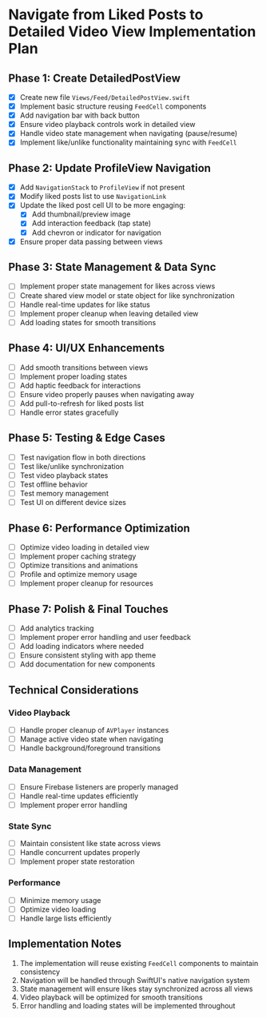 # Navigate from Liked Posts to Detailed Video View Implementation Plan

## Phase 1: Create DetailedPostView
- [x] Create new file `Views/Feed/DetailedPostView.swift`
- [x] Implement basic structure reusing `FeedCell` components
- [x] Add navigation bar with back button
- [x] Ensure video playback controls work in detailed view
- [x] Handle video state management when navigating (pause/resume)
- [x] Implement like/unlike functionality maintaining sync with `FeedCell`

## Phase 2: Update ProfileView Navigation
- [x] Add `NavigationStack` to `ProfileView` if not present
- [x] Modify liked posts list to use `NavigationLink`
- [x] Update the liked post cell UI to be more engaging:
  - [x] Add thumbnail/preview image
  - [x] Add interaction feedback (tap state)
  - [x] Add chevron or indicator for navigation
- [x] Ensure proper data passing between views

## Phase 3: State Management & Data Sync
- [ ] Implement proper state management for likes across views
- [ ] Create shared view model or state object for like synchronization
- [ ] Handle real-time updates for like status
- [ ] Implement proper cleanup when leaving detailed view
- [ ] Add loading states for smooth transitions

## Phase 4: UI/UX Enhancements
- [ ] Add smooth transitions between views
- [ ] Implement proper loading states
- [ ] Add haptic feedback for interactions
- [ ] Ensure video properly pauses when navigating away
- [ ] Add pull-to-refresh for liked posts list
- [ ] Handle error states gracefully

## Phase 5: Testing & Edge Cases
- [ ] Test navigation flow in both directions
- [ ] Test like/unlike synchronization
- [ ] Test video playback states
- [ ] Test offline behavior
- [ ] Test memory management
- [ ] Test UI on different device sizes

## Phase 6: Performance Optimization
- [ ] Optimize video loading in detailed view
- [ ] Implement proper caching strategy
- [ ] Optimize transitions and animations
- [ ] Profile and optimize memory usage
- [ ] Implement proper cleanup for resources

## Phase 7: Polish & Final Touches
- [ ] Add analytics tracking
- [ ] Implement proper error handling and user feedback
- [ ] Add loading indicators where needed
- [ ] Ensure consistent styling with app theme
- [ ] Add documentation for new components

## Technical Considerations

### Video Playback
- [ ] Handle proper cleanup of `AVPlayer` instances
- [ ] Manage active video state when navigating
- [ ] Handle background/foreground transitions

### Data Management
- [ ] Ensure Firebase listeners are properly managed
- [ ] Handle real-time updates efficiently
- [ ] Implement proper error handling

### State Sync
- [ ] Maintain consistent like state across views
- [ ] Handle concurrent updates properly
- [ ] Implement proper state restoration

### Performance
- [ ] Minimize memory usage
- [ ] Optimize video loading
- [ ] Handle large lists efficiently

## Implementation Notes
1. The implementation will reuse existing `FeedCell` components to maintain consistency
2. Navigation will be handled through SwiftUI's native navigation system
3. State management will ensure likes stay synchronized across all views
4. Video playback will be optimized for smooth transitions
5. Error handling and loading states will be implemented throughout
